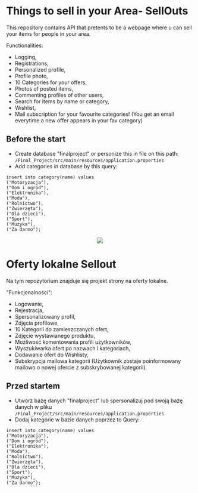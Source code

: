 <h1>Things to sell in your Area- SellOuts</h1>

This repository contains API that pretents to be a webpage where u can sell your items for people in your area.

Functionalities:

* Logging,
* Registrations,
* Personalized profile,
* Profile photo,
* 10 Categories for your offers,
* Photos of posted items,
* Commenting profiles of other users,
* Search for items by name or category,
* Wishlist,
* Mail subscription for your favourite categories!
(You get an email everytime a new offer appears in your fav category)

<h2>Before the start</h2>

* Create database "finalproject" or personize this in file on this path: ```/Final_Project/src/main/resources/application.properties```
* Add categories in database by this query:
```
insert into category(name) values
("Motoryzacja"),
("Dom i ogród"),
("Elektronika"),
("Moda"),
("Rolnictwo"),
("Zwierzęta"),
("Dla dzieci"),
("Sport"),
("Muzyka"),
("Za darmo");
```
         
<center><img src="https://i.ibb.co/L5j04c0/sellouts.png"/></center>
         
<h1>Oferty lokalne Sellout</h1>

Na tym repozytorium znajduje się projekt strony na oferty lokalne.

"Funkcjonalności":

* Logowanie,
* Rejestracja,
* Spersonalizowany profil,
* Zdjęcia profilowe,
* 10 Kategorii do zamieszczanych ofert,
* Zdjęcie wystawianego produktu,
* Możliwość komentowania profili użytkowników,
* Wyszukiwarka ofert po nazwach i kategoriach,
* Dodawanie ofert do Wishlisty,
* Subskrypcja mailowa kategorii (Użytkownik zostaje poinformowany mailowo o nowej ofercie z subskrybowanej kategorii).


<h2>Przed startem</h2>

* Utwórz bazę danych "finalproject" lub spersonalizuj pod swoją bazę danych w pliku ```/Final_Project/src/main/resources/application.properties```
* Dodaj kategorie w bazie danych poprzez to Query:
```
insert into category(name) values
("Motoryzacja"),
("Dom i ogród"),
("Elektronika"),
("Moda"),
("Rolnictwo"),
("Zwierzęta"),
("Dla dzieci"),
("Sport"),
("Muzyka"),
("Za darmo");
         ```